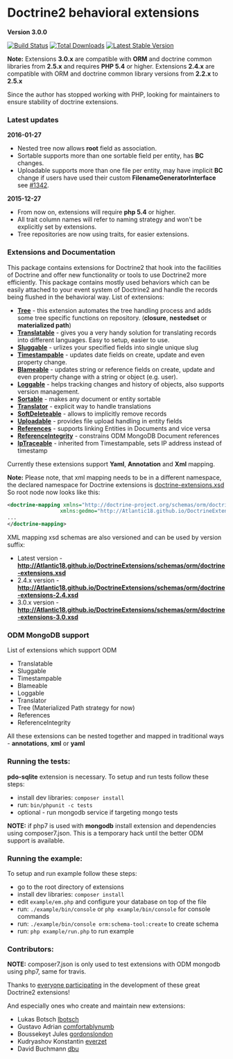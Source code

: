 # Doctrine2 behavioral extensions

**Version 3.0.0**

[![Build Status](https://secure.travis-ci.org/Atlantic18/DoctrineExtensions.png?branch=master)](http://travis-ci.org/Atlantic18/DoctrineExtensions)
[![Total Downloads](https://poser.pugx.org/gedmo/doctrine-extensions/downloads.png)](https://packagist.org/packages/gedmo/doctrine-extensions)
[![Latest Stable Version](https://poser.pugx.org/gedmo/doctrine-extensions/v/stable.png)](https://packagist.org/packages/gedmo/doctrine-extensions)

**Note:** Extensions **3.0.x** are compatible with **ORM** and doctrine common libraries from **2.5.x** and requires **PHP 5.4** or higher.
Extensions **2.4.x** are compatible with ORM and doctrine common library versions from **2.2.x** to **2.5.x**

Since the author has stopped working with PHP, looking for maintainers to ensure stability of doctrine extensions.

### Latest updates

**2016-01-27**

- Nested tree now allows **root** field as association.
- Sortable supports more than one sortable field per entity, has **BC** changes.
- Uploadable supports more than one file per entity, may have implicit **BC** change if users have used their custom **FilenameGeneratorInterface** see [#1342](https://github.com/Atlantic18/DoctrineExtensions/pull/1342).

**2015-12-27**

- From now on, extensions will require **php 5.4** or higher.
- All trait column names will refer to naming strategy and won't be explicitly set by extensions.
- Tree repositories are now using traits, for easier extensions.

### Extensions and Documentation

This package contains extensions for Doctrine2 that hook into the facilities of Doctrine and
offer new functionality or tools to use Doctrine2 more efficiently. This package contains mostly
used behaviors which can be easily attached to your event system of Doctrine2 and handle the
records being flushed in the behavioral way. List of extensions:

- [**Tree**](/doc/tree.md) - this extension automates the tree handling process and adds some tree specific functions on repository.
(**closure**, **nestedset** or **materialized path**)
- [**Translatable**](/doc/translatable.md) - gives you a very handy solution for translating records into different languages. Easy to setup, easier to use.
- [**Sluggable**](/doc/sluggable.md) - urlizes your specified fields into single unique slug
- [**Timestampable**](/doc/timestampable.md) - updates date fields on create, update and even property change.
- [**Blameable**](/doc/blameable.md) - updates string or reference fields on create, update and even property change with a string or object (e.g. user).
- [**Loggable**](/doc/loggable.md) - helps tracking changes and history of objects, also supports version management.
- [**Sortable**](/doc/sortable.md) - makes any document or entity sortable
- [**Translator**](/doc/translatable.md) - explicit way to handle translations
- [**SoftDeleteable**](/doc/softdeleteable.md) - allows to implicitly remove records
- [**Uploadable**](/doc/uploadable.md) - provides file upload handling in entity fields
- [**References**](/doc/references.md) - supports linking Entities in Documents and vice versa
- [**ReferenceIntegrity**](/doc/reference_integrity.md) - constrains ODM MongoDB Document references
- [**IpTraceable**](/doc/ip_traceable.md) - inherited from Timestampable, sets IP address instead of timestamp

Currently these extensions support **Yaml**, **Annotation**  and **Xml** mapping.

**Note:** Please note, that xml mapping needs to be in a different namespace, the declared namespace for
Doctrine extensions is [doctrine-extensions.xsd](http://atlantic18.github.io/DoctrineExtensions/schemas/orm/doctrine-extensions.xsd)
So root node now looks like this:

```xml
<doctrine-mapping xmlns="http://doctrine-project.org/schemas/orm/doctrine-extensions.xsd"
                 xmlns:gedmo="http://Atlantic18.github.io/DoctrineExtensions/schemas/orm/doctrine-extensions.xsd">
...
</doctrine-mapping>
```

XML mapping xsd schemas are also versioned and can be used by version suffix:

- Latest version - **http://Atlantic18.github.io/DoctrineExtensions/schemas/orm/doctrine-extensions.xsd**
- 2.4.x version - **http://Atlantic18.github.io/DoctrineExtensions/schemas/orm/doctrine-extensions-2.4.xsd**
- 3.0.x version - **http://Atlantic18.github.io/DoctrineExtensions/schemas/orm/doctrine-extensions-3.0.xsd**

### ODM MongoDB support

List of extensions which support ODM

- Translatable
- Sluggable
- Timestampable
- Blameable
- Loggable
- Translator
- Tree (Materialized Path strategy for now)
- References
- ReferenceIntegrity

All these extensions can be nested together and mapped in traditional ways - **annotations**,
**xml** or **yaml**

### Running the tests:

**pdo-sqlite** extension is necessary.
To setup and run tests follow these steps:

- install dev libraries: `composer install`
- run: `bin/phpunit -c tests`
- optional - run mongodb service if targeting mongo tests

**NOTE:** if php7 is used with **mongodb** install extension and dependencies using composer7.json.
This is a temporary hack until the better ODM support is available.

### Running the example:

To setup and run example follow these steps:

- go to the root directory of extensions
- install dev libraries: `composer install`
- edit `example/em.php` and configure your database on top of the file
- run: `./example/bin/console` or `php example/bin/console` for console commands
- run: `./example/bin/console orm:schema-tool:create` to create schema
- run: `php example/run.php` to run example

### Contributors:

**NOTE:** composer7.json is only used to test extensions with ODM mongodb using php7, same for travis.

Thanks to [everyone participating](http://github.com/l3pp4rd/DoctrineExtensions/contributors) in
the development of these great Doctrine2 extensions!

And especially ones who create and maintain new extensions:

- Lukas Botsch [lbotsch](http://github.com/lbotsch)
- Gustavo Adrian [comfortablynumb](http://github.com/comfortablynumb)
- Boussekeyt Jules [gordonslondon](http://github.com/gordonslondon)
- Kudryashov Konstantin [everzet](http://github.com/everzet)
- David Buchmann [dbu](https://github.com/dbu)
